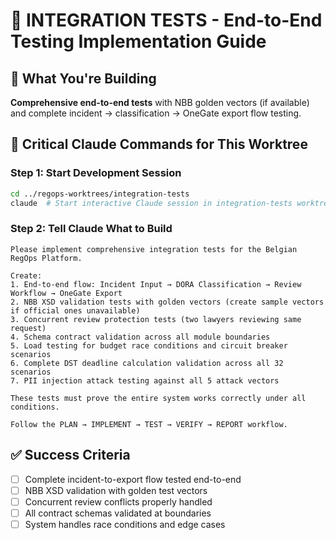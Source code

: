 # 🧪 INTEGRATION TESTS - End-to-End Testing Implementation Guide

## 🎯 **What You're Building**
**Comprehensive end-to-end tests** with NBB golden vectors (if available) and complete incident → classification → OneGate export flow testing.

## 🚨 **Critical Claude Commands for This Worktree**

### **Step 1: Start Development Session**
```bash
cd ../regops-worktrees/integration-tests
claude  # Start interactive Claude session in integration-tests worktree
```

### **Step 2: Tell Claude What to Build**
```
Please implement comprehensive integration tests for the Belgian RegOps Platform.

Create:
1. End-to-end flow: Incident Input → DORA Classification → Review Workflow → OneGate Export
2. NBB XSD validation tests with golden vectors (create sample vectors if official ones unavailable)
3. Concurrent review protection tests (two lawyers reviewing same request)
4. Schema contract validation across all module boundaries  
5. Load testing for budget race conditions and circuit breaker scenarios
6. Complete DST deadline calculation validation across all 32 scenarios
7. PII injection attack testing against all 5 attack vectors

These tests must prove the entire system works correctly under all conditions.

Follow the PLAN → IMPLEMENT → TEST → VERIFY → REPORT workflow.
```

## ✅ **Success Criteria**
- [ ] Complete incident-to-export flow tested end-to-end
- [ ] NBB XSD validation with golden test vectors  
- [ ] Concurrent review conflicts properly handled
- [ ] All contract schemas validated at boundaries
- [ ] System handles race conditions and edge cases